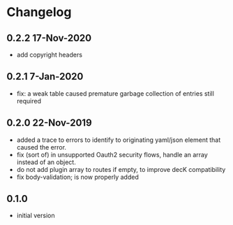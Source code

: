 # Changelog

## 0.2.2 17-Nov-2020

- add copyright headers

## 0.2.1 7-Jan-2020

- fix: a weak table caused premature garbage collection of entries still
  required

## 0.2.0 22-Nov-2019

- added a trace to errors to identify to originating yaml/json element that
  caused the error.
- fix (sort of) in unsupported Oauth2 security flows, handle an array
  instead of an object.
- do not add plugin array to routes if empty, to improve decK compatibility
- fix body-validation; is now properly added

## 0.1.0

- initial version

